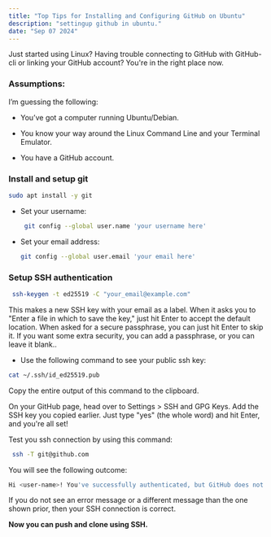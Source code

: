 ```yaml
---
title: "Top Tips for Installing and Configuring GitHub on Ubuntu"
description: "settingup github in ubuntu."
date: "Sep 07 2024"
---
```


Just started using Linux? Having trouble connecting to GitHub with GitHub-cli or linking your GitHub account? You're in the right place now.

### Assumptions:

I’m guessing the following:

* You’ve got a computer running Ubuntu/Debian.
    
* You know your way around the Linux Command Line and your Terminal Emulator.
    
* You have a GitHub account.
    

### Install and setup git

```bash
sudo apt install -y git
```

* Set your username:
    
    ```bash
     git config --global user.name 'your username here'
    ```
    
* Set your email address:
    
    ```bash
    git config --global user.email 'your email here'
    ```
    

### Setup SSH authentication

```bash
 ssh-keygen -t ed25519 -C "your_email@example.com"
```

This makes a new SSH key with your email as a label. When it asks you to "Enter a file in which to save the key," just hit Enter to accept the default location. When asked for a secure passphrase, you can just hit Enter to skip it. If you want some extra security, you can add a passphrase, or you can leave it blank..

* Use the following command to see your public ssh key:
    

```bash
cat ~/.ssh/id_ed25519.pub
```

Copy the entire output of this command to the clipboard.

On your GitHub page, head over to Settings &gt; SSH and GPG Keys. Add the SSH key you copied earlier. Just type "yes" (the whole word) and hit Enter, and you're all set!

Test you ssh connection by using this command:

```bash
 ssh -T git@github.com
```

You will see the following outcome:

```bash
Hi <user-name>! You've successfully authenticated, but GitHub does not provide shell access.
```

If you do not see an error message or a different message than the one shown prior, then your SSH connection is correct.

**Now you can push and clone using SSH.**